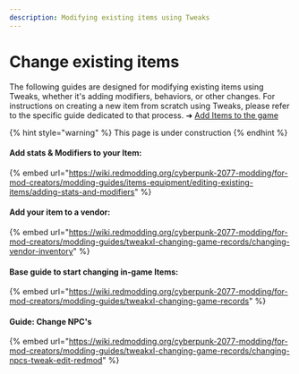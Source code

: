 ```yaml
---
description: Modifying existing items using Tweaks
---
```


# Change existing items

The following guides are designed for modifying existing items using Tweaks, whether it's adding modifiers, behaviors, or other changes. For instructions on creating a new item from scratch using Tweaks, please refer to the specific guide dedicated to that process. ➜ [Add Items to the game](https://wiki.redmodding.org/cyberpunk-2077-modding/for-mod-creators/tweaks/add-items-to-the-game)

{% hint style="warning" %}
This page is under construction
{% endhint %}

#### Add stats & Modifiers to your Item:&#x20;

{% embed url="https://wiki.redmodding.org/cyberpunk-2077-modding/for-mod-creators/modding-guides/items-equipment/editing-existing-items/adding-stats-and-modifiers" %}

#### Add your item to a vendor:

{% embed url="https://wiki.redmodding.org/cyberpunk-2077-modding/for-mod-creators/modding-guides/tweakxl-changing-game-records/changing-vendor-inventory" %}

#### Base guide to start changing in-game Items:

{% embed url="https://wiki.redmodding.org/cyberpunk-2077-modding/for-mod-creators/modding-guides/tweakxl-changing-game-records" %}

#### Guide: Change NPC's

{% embed url="https://wiki.redmodding.org/cyberpunk-2077-modding/for-mod-creators/modding-guides/tweakxl-changing-game-records/changing-npcs-tweak-edit-redmod" %}



